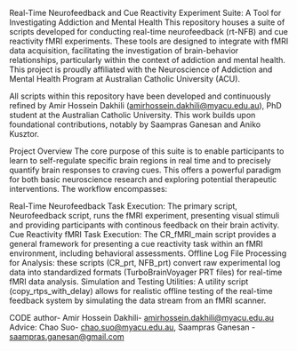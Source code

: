 Real-Time Neurofeedback and Cue Reactivity Experiment Suite: A Tool for Investigating Addiction and Mental Health
This repository houses a suite of scripts developed for conducting real-time neurofeedback (rt-NFB) and cue reactivity fMRI experiments. These tools are designed to integrate with fMRI data acquisition, facilitating the investigation of brain-behavior relationships, particularly within the context of addiction and mental health. This project is proudly affiliated with the Neuroscience of Addiction and Mental Health Program at Australian Catholic University (ACU).

All scripts within this repository have been developed and continuously refined by Amir Hossein Dakhili (amirhossein.dakhili@myacu.edu.au), PhD student at the Australian Catholic University. This work builds upon foundational contributions, notably by Saampras Ganesan and Aniko Kusztor.

Project Overview
The core purpose of this suite is to enable participants to learn to self-regulate specific brain regions in real time and to precisely quantify brain responses to craving cues. This offers a powerful paradigm for both basic neuroscience research and exploring potential therapeutic interventions. The workflow encompasses:

Real-Time Neurofeedback Task Execution: The primary script, Neurofeedback script, runs the fMRI experiment, presenting visual stimuli and providing participants with continous feedback on their brain activity.
Cue Reactivity fMRI Task Execution: The CR_fMRI_main script provides a general framework for presenting a cue reactivity task within an fMRI environment, including behavioral assessments.
Offline Log File Processing for Analysis: these scripts (CR_prt, NFB_prt) convert raw experimental log data into standardized formats (TurboBrainVoyager PRT files) for real-time fMRI data analysis.
Simulation and Testing Utilities: A utility script (copy_rtps_with_delay) allows for realistic offline testing of the real-time feedback system by simulating the data stream from an fMRI scanner.

CODE author- Amir Hossein Dakhili- amirhossein.dakhili@myacu.edu.au
Advice: Chao Suo- chao.suo@myacu.edu.au, Saampras Ganesan - saampras.ganesan@gmail.com

